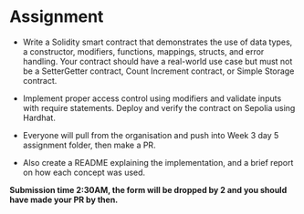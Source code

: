 # Assignment

- Write a Solidity smart contract that demonstrates the use of data types, a constructor, modifiers, functions, mappings, structs, and error handling. Your contract should have a real-world use case but must not be a SetterGetter contract, Count Increment contract, or Simple Storage contract. 

- Implement proper access control using modifiers and validate inputs with require statements. Deploy and verify the contract on Sepolia using Hardhat. 

- Everyone will pull from the organisation and push into Week 3 day 5 assignment folder, then make a PR. 
- Also create a README explaining the implementation, and a brief report on how each concept was used.

**Submission time 2:30AM, the form will be dropped by 2 and you should have made your PR by then.**